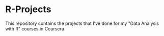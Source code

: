 # R-Projects
This repository contains the projects that I've done for my "Data Analysis with R" courses in Coursera
